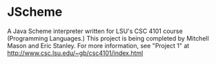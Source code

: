JScheme
=======

A Java Scheme interpreter written for LSU's CSC 4101 course (Programming Languages.) This project is being completed by 
Mitchell Mason and Eric Stanley. For more information, see "Project 1" at http://www.csc.lsu.edu/~gb/csc4101/index.html
